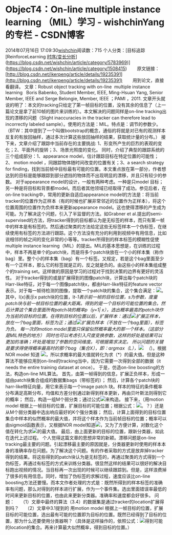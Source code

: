 # ObjecT4：On-line multiple instance learning （MIL）学习 - wishchinYang的专栏 - CSDN博客
2014年07月16日 17:09:30[wishchin](https://me.csdn.net/wishchin)阅读数：715
个人分类：[目标追踪																[ReinforceLearning																[时序/变长分析](https://blog.csdn.net/wishchin/article/category/6034695)](https://blog.csdn.net/wishchin/article/category/5783969)](https://blog.csdn.net/wishchin/article/category/1508415)
       原文链接：[http://blog.csdn.net/ikerpeng/article/details/19235391](http://blog.csdn.net/ikerpeng/article/details/19235391)
       用到论文，直接看翻译。
文章：Robust object tracking with on-line  multiple instance learning   Boris Babenko, Student Member, IEEE, Ming-Hsuan Yang, Senior Member, IEEE and Serge Belongie, Member, IEEE ；PAMI ，2011.
文章开头就说的明了：本文的tracking只给定了第一帧目标的位置，没有其余的信息了（上一篇论文是拿了前10帧的图片来训练的）。本文解决的问题同样是on-line tracking出现的漂移的问题（Slight inaccuracies in the tracker can therefore lead to incorrectly labeled sample）。使用的方法是：MIL。特点是：调节的参数少。（BTW：其中提到了一个叫做bootstrap的概念，通俗的将就是对已有的观测样本反复的有放回抽样，通过多次计算这些放回抽样的结果，获取统计量的分布。）
接下来，文章介绍了跟踪中当前存在的主要挑战: 1、形变所产生的巨烈的表观的变化；2、平面外的旋转；3、场景光照度的变化。 同时，介绍了典型的跟踪系统的三个组成部分：1、appearance model，估计跟踪目标在特定位置的可能性； 2、 motion model ，同跟踪物体随时间改变的位置有关；3、a search strategy for finding，找到当前帧中目标最有可能的位置。本文重点放在第一部分，作者想达到的目标是能够跟踪到部分遮挡的物体而不出现明显的漂移，并且只有较少的参数。
对于appearance model的设计，一般有两种考虑。一种是只model 目标；另一种是将目标和背景都model。而后者其他领域已经取得了成功。参见后者，在on-line tracking中，常用的更新自适应appearance model的方法是：将当前tracker的位置作为正样本（有的时候也扩展非常邻近的位置作为正样本），将这个位置周围的位置作为负样本来更新appearance model。这也使得漂移的产生成为可能。为了解决这个问题，引入了半监督的方法。如Grabner et al.提出的semi-supervised的方法，将tracker得到的目标都认为是无标签的样本，而只有第一帧中的样本是有标签的。然后通过聚类的方法给定这些无标签样本一个伪标签，在继续使用有标签的方法进行跟踪。这个方法没有充分的利用到视频中有用信息，比如说相邻的帧之间的变化非常的小等等。tracker所得到的样本标签的模糊性促使multiple
 instance learning（MIL）的提出。MIL的基本思想是，在训练的过程中，样本不再是单个的patch块，而是将多个patch块放在一个小的样本集（称作bag）里。整个小的样本集（bag）有一个标签。又规定，若是这个bag里面至少有一个正样本，那么它的标签就是正的，反之就是负的。由这些小的样本集组成整个的training set。这样做的原因是学习的过程对于找到决策的边界有更好的灵活性。
对于tracker得到的或是扩展得到的图像patch块，计算出每个patch块的Harr-like特征，对于每一个图像patch块x，都由Harr-like特征的feature vector表示。对于每一帧待检测的图像，提取一个patch块的集合，这个集合满足：![](https://img-blog.csdn.net/20140219144818156)。其中，l(x)表示x patch块的位置，l*t-1表示前一帧的目标位置，s为参数，度量patch块与前一帧目标位置的最大距离。得到的是一个目标的可能位置的集合。然后计算这个集合里面所有patch块的概率p（y=1|
 x），选出概率最高的patch块作为当前的目标的位置。在得到目标的位置以后，扩展样本：通过![](https://img-blog.csdn.net/20140219145225609)扩展正样本，放在一个bag里面，标签为正；通过![](https://img-blog.csdn.net/20140219145314656)扩展负样本（不放在一个bag里面），标签为负。 每一次的motion
 model里面只保留似然概率最大的那一个样本。（这部分是MIL特色的地方）
同时也可以考虑引入尺度变换参数，这样的好处是结果可以更加的准确；坏处是增加了参数的空间维度。可根据需求决定。
所以问题的关键是要求得使得概率最高时的那个bag（集合X），即：argmax（L），![](https://img-blog.csdn.net/20140219163123453)  （*）。根据NOR model 知道 ![](https://img-blog.csdn.net/20140219163400390)，所以求概率的最大值就转化为求（*）的最大值。但是这种算法不能够应用到on-line的tracking当中，因为它需要一次得到全部的数据（it
 needs the entire training dataset at once）。
于是，仿造on-line boosting的方法，构造on-line MIL算法。
首先，由第一帧得到的信息，扩展正负样本，形成一组由patch块集合组成的数据集bags（带标签的）；
然后，计算各个patch块的harr-like特征向量，用它来表示每一个image patch 块。样本的特征的条件概率分布满足高斯分布，均值和方差分别通过新得到样本更新，再由贝叶斯法则得到它的概率；
然后，构造一组M个弱分类；通过公式![](https://img-blog.csdn.net/20140219164955703)来构造。
接下来，（用motion model 根据上一帧目标的位置，扩展目标的可能位置；根据公式：![](https://img-blog.csdn.net/20140219144818156)。？）还是从M个弱分类器中选出响应最好的K个强分类器；
然后，计算上面得到的目标位置集合中样本的似然概率的最大值，并将这个样本作为当前帧目标的位置；概率可以由sigmoid函数表示，又根据NOR model知道![](https://img-blog.csdn.net/20140219163400390)，又为了方便计算，对数化这个值在转化为求![](https://img-blog.csdn.net/20140219163123453)的最大值。
最后，由上面更新的目标的位置，跟新分类器，如此在迭代上述过程。
个人觉得这篇文章的思想非常的新颖。漂移问题是on-line tracking最主要的问题。引起漂移最主要的原因就是，分类器更新时使用的样本本身的准确率存在问题。为了解决这个问题。有的作者采取的方式是放弃掉tracker得到的结果。将这些得到的patch块认为是无标签的，再通过聚类的方式得到一个伪标签，再通过有标签的方式来训练分类器。很显然这样的结果可以很好的解决目标跑出视频的情况。当目标再一次出现的时候可以继续跟踪到。但是，这样浪费掉了很多的有用信息。同时，增加了伪标签的求解过程，速度应该比on-line
 boosting方法还要慢。而本文作者处理的方式是：既然所得到的样本标签的准确率有问题，那么对得到的样本进行扩展，作为一个事件集。选出里面错误率最低的时间来更新目标的位置，也由此来更新分类器。准确率和速度都会好很多。
问题：
    （1）文章中最终的算法（3.4）的数据集是通过tracker的location扩展得到吗？
    （2）文章中3.1提到的 用motion model 根据上一帧目标的位置，扩展目标的可能位置，选出最有可能的位置即为目标的位置。既然已经得到了目标的位置，那为什么还要使用分类器啊？（具体是这样操作的，依照公式：![](https://img-blog.csdn.net/20140219144818156)得到可能的location的集合。再来计算最大似然概率，得到目标的位置。）
